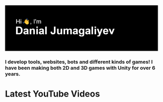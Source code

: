 ![Hi 👋, I'm Danial Jumagaliyev](header.png)

### I develop tools, websites, bots and different kinds of games! I have been making both 2D and 3D games with Unity for over 6 years.

# Latest YouTube Videos
<!-- BLOG-POST-LIST:START -->
<!-- BLOG-POST-LIST:END -->
